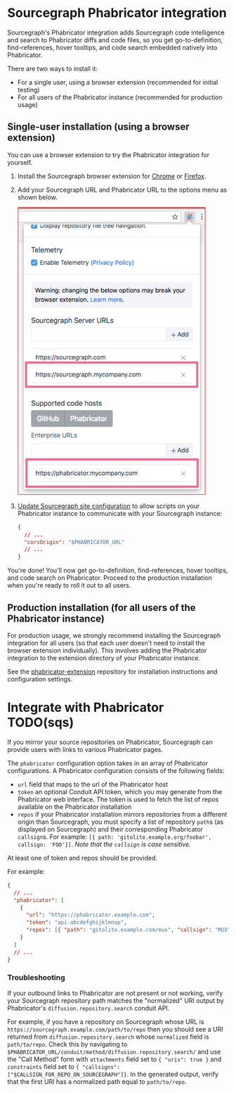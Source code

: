 # Sourcegraph Phabricator integration

Sourcegraph's Phabricator integration adds Sourcegraph code intelligence and search to Phabricator diffs and code files, so you get go-to-definition, find-references, hover tooltips, and code search embedded natively into Phabricator.

There are two ways to install it:

- For a single user, using a browser extension (recommended for initial testing)
- For all users of the Phabricator instance (recommended for production usage)

## Single-user installation (using a browser extension)

You can use a browser extension to try the Phabricator integration for yourself.

1.  Install the Sourcegraph browser extension for [Chrome](https://chrome.google.com/webstore/detail/sourcegraph/dgjhfomjieaadpoljlnidmbgkdffpack) or [Firefox](https://addons.mozilla.org/en-US/firefox/addon/sourcegraph/).
2.  Add your Sourcegraph URL and Phabricator URL to the options menu as shown below.

    <img src="./images/PhabricatorURL.png" style="border: 1px solid red"/>

3.  [Update Sourcegraph site configuration](/admin/site_config) to allow scripts on your Phabricator instance to communicate with your Sourcegraph instance:

    ```json
    {
      // ...
      "corsOrigin": "$PHABRICATOR_URL"
      // ...
    }
    ```

You're done! You'll now get go-to-definition, find-references, hover tooltips, and code search on Phabricator. Proceed to the production installation when you're ready to roll it out to all users.

## Production installation (for all users of the Phabricator instance)

For production usage, we strongly recommend installing the Sourcegraph integration for all users (so that each user doesn't need to install the browser extension individually). This involves adding the Phabricator integration to the extension directory of your Phabricator instance.

See the [phabricator-extension](https://github.com/sourcegraph/phabricator-extension) repository for installation instructions and configuration settings.

# Integrate with Phabricator TODO(sqs)

If you mirror your source repositories on Phabricator, Sourcegraph can provide users with links to various Phabricator pages.

The `phabricator` configuration option takes in an array of Phabricator configurations. A Phabricator configuration consists of the following fields:

- `url` field that maps to the url of the Phabricator host
- `token` an optional Conduit API token, which you may generate from the Phabricator web interface. The token is used to fetch the list of repos available on the Phabricator installation
- `repos` if your Phabricator installation mirrors repositories from a different origin than Sourcegraph, you must specify a list of repository `path`s (as displayed on Sourcegraph) and their corresponding Phabricator `callsign`s. For example: `[{ path: 'gitolite.example.org/foobar', callsign: 'FOO'}]`. _Note that the `callsign` is case sensitive._

At least one of token and repos should be provided.

For example:

```json
{
  // ...
  "phabricator": [
    {
      "url": "https://phabricator.example.com",
      "token": "api-abcdefghijklmnop",
      "repos": [{ "path": "gitolite.example.com/mux", "callsign": "MUX" }]
    }
  ]
  // ...
}
```

### Troubleshooting

If your outbound links to Phabricator are not present or not working, verify your Sourcegraph repository path matches the "normalized" URI output by Phabricator's `diffusion.repository.search` conduit API.

For example, if you have a repository on Sourcegraph whose URL is `https://sourcegraph.example.com/path/to/repo` then you should see a URI returned from `diffusion.repository.search` whose `normalized` field is `path/to/repo`. Check this by navigating to `$PHABRICATOR_URL/conduit/method/diffusion.repository.search/` and use the "Call Method" form with `attachments` field set to `{ "uris": true }` and `constraints` field set to `{ "callsigns": ["$CALLSIGN_FOR_REPO_ON_SOURCEGRAPH"]}`. In the generated output, verify that the first URI has a normalized path equal to `path/to/repo`.

